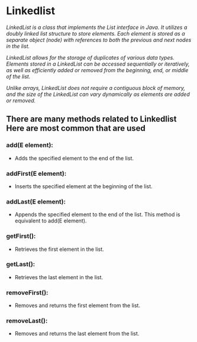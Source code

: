 # Linkedlist
*LinkedList is a class that implements the List interface in Java. It utilizes a doubly linked list structure to store elements. Each element is stored as a separate object (node) with references to both the previous and next nodes in the list.*

*LinkedList allows for the storage of duplicates of various data types. Elements stored in a LinkedList can be accessed sequentially or iteratively, as well as efficiently added or removed from the beginning, end, or middle of the list.*

*Unlike arrays, LinkedList does not require a contiguous block of memory, and the size of the LinkedList can vary dynamically as elements are added or removed.*

## There are many methods related to Linkedlist Here are most common that are used

### add(E element):
* Adds the specified element to the end of the list.

### addFirst(E element):
* Inserts the specified element at the beginning of the list.

### addLast(E element):
* Appends the specified element to the end of the list. This method is equivalent to add(E element).

### getFirst():
* Retrieves the first element in the list.

### getLast():
* Retrieves the last element in the list.

### removeFirst():
* Removes and returns the first element from the list.

### removeLast():
* Removes and returns the last element from the list.
